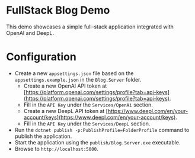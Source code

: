 # FullStack Blog Demo

This demo showcases a simple full-stack application integrated with OpenAI and DeepL.

# Configuration

- Create a new `appsettings.json` file based on the `appsettings.example.json` in the `Blog.Server` folder.
	- Create a new OpenAI API token at [https://platform.openai.com/settings/profile?tab=api-keys](https://platform.openai.com/settings/profile?tab=api-keys).
	- Fill in the `API Key` under the `Services/OpenAi` section.
	- Create a new DeepL API token at [https://www.deepl.com/en/your-account/keys](https://www.deepl.com/en/your-account/keys).
	- Fill in the `API Key` under the `Services/DeepL` section.
- Run the `dotnet publish -p:PublishProfile=FolderProfile` command to publish the application.
- Start the application using the `publish/Blog.Server.exe` executable.
- Browse to `http://localhost:5000`. 
